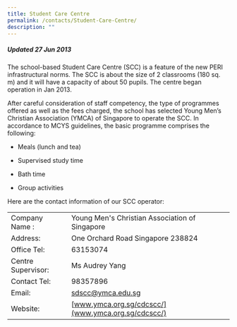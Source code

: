 ```yaml
---
title: Student Care Centre
permalink: /contacts/Student-Care-Centre/
description: ""
---
```

##### Updated 27 Jun 2013  

The school-based Student Care Centre (SCC) is a feature of the new PERI infrastructural norms. The SCC is about the size of 2 classrooms (180 sq. m) and it will have a capacity of about 50 pupils. The centre began operation in Jan 2013.

  

After careful consideration of staff competency, the type of programmes offered as well as the fees charged, the school has selected Young Men’s Christian Association (YMCA) of Singapore to operate the SCC. In accordance to MCYS guidelines, the basic programme comprises the following:

  

*   Meals (lunch and tea)  
    
*   Supervised study time  
    
*   Bath time  
    
*   Group activities  
      
    

Here are the contact information of our SCC operator:


|   |   |
| -------- | -------- | 
| Company Name :     | Young Men's Christian Association of Singapore     | 
|Address:|One Orchard Road Singapore 238824
|Office Tel:|63153074 
|Centre Supervisor:|Ms Audrey Yang 
|Contact Tel: |98357896 
|Email:|[sdscc@ymca.edu.sg](mailto:sdscc@ymca.edu.sg)
|Website:|[www.ymca.org.sg/cdcscc/](www.ymca.org.sg/cdcscc/)